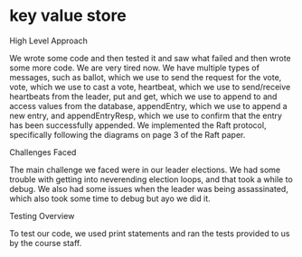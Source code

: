 # key value store

High Level Approach 

We wrote some code and then tested it and saw what failed and then wrote some more code. We are very tired now. We have multiple types of messages, such as ballot, which we use to send the request for the vote, vote, which we use to cast a vote, heartbeat, which we use to send/receive heartbeats from the leader, put and get, which we use to append to and access values from the database, appendEntry, which we use to append a new entry, and appendEntryResp, which we use to confirm that the entry has been successfully appended. We implemented the Raft protocol, specifically following the diagrams on page 3 of the Raft paper. 

Challenges Faced

The main challenge we faced were in our leader elections. We had some trouble with getting into neverending election loops, and that took a while to debug. We also had some issues when the leader was being assassinated, which also took some time to debug but ayo we did it.

Testing Overview 

To test our code, we used print statements and ran the tests provided to us by the course staff. 
